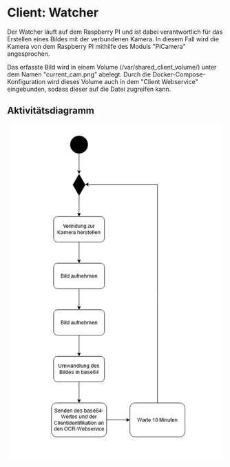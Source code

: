 # Client: Watcher

Der Watcher läuft auf dem Raspberry PI und ist dabei verantwortlich für das Erstellen eines Bildes mit der verbundenen Kamera. In diesem Fall wird die Kamera von dem Raspberry PI mithilfe des Moduls "PiCamera" angesprochen.

Das erfasste Bild wird in einem Volume (/var/shared_client_volume/) unter dem Namen "current_cam.png" abelegt. Durch die Docker-Compose-Konfiguration wird dieses Volume auch in dem "Client Webservice" eingebunden, sodass dieser auf die Datei zugreifen kann.

## Aktivitätsdiagramm
![Client Watcher Activity Diagram](./doc/client_watcher_activity_diagram.png)